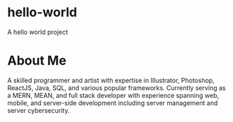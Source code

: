 # hello-world
A hello world project

# About Me
A skilled programmer and artist with expertise in Illustrator, Photoshop, ReactJS, Java, SQL, and
various popular frameworks. Currently serving as a MERN, MEAN, and full stack developer with
experience spanning web, mobile, and server-side development including server management and server cybersecurity.
